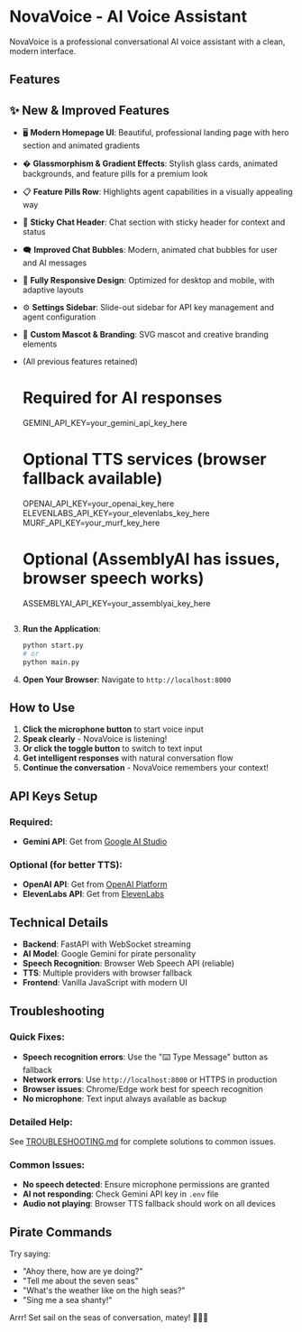 #  NovaVoice - AI Voice Assistant

NovaVoice is a professional conversational AI voice assistant with a clean, modern interface.

## Features


## ✨ New & Improved Features

- 🖥️ **Modern Homepage UI**: Beautiful, professional landing page with hero section and animated gradients
- � **Glassmorphism & Gradient Effects**: Stylish glass cards, animated backgrounds, and feature pills for a premium look
- 📋 **Feature Pills Row**: Highlights agent capabilities in a visually appealing way
- 💬 **Sticky Chat Header**: Chat section with sticky header for context and status
- 🗨️ **Improved Chat Bubbles**: Modern, animated chat bubbles for user and AI messages
- 📱 **Fully Responsive Design**: Optimized for desktop and mobile, with adaptive layouts
- ⚙️ **Settings Sidebar**: Slide-out sidebar for API key management and agent configuration
- 🎨 **Custom Mascot & Branding**: SVG mascot and creative branding elements

- (All previous features retained)

   # Required for AI responses
   GEMINI_API_KEY=your_gemini_api_key_here
   
   # Optional TTS services (browser fallback available)
   OPENAI_API_KEY=your_openai_key_here
   ELEVENLABS_API_KEY=your_elevenlabs_key_here
   MURF_API_KEY=your_murf_key_here
   
   # Optional (AssemblyAI has issues, browser speech works)
   ASSEMBLYAI_API_KEY=your_assemblyai_key_here
   ```

3. **Run the Application**:
   ```bash
   python start.py
   # or
   python main.py
   ```

4. **Open Your Browser**:
   Navigate to `http://localhost:8000`

## How to Use

1. **Click the microphone button** to start voice input
2. **Speak clearly** - NovaVoice is listening!
3. **Or click the toggle button** to switch to text input
4. **Get intelligent responses** with natural conversation flow
5. **Continue the conversation** - NovaVoice remembers your context!

## API Keys Setup

### Required:
- **Gemini API**: Get from [Google AI Studio](https://makersuite.google.com/app/apikey)

### Optional (for better TTS):
- **OpenAI API**: Get from [OpenAI Platform](https://platform.openai.com/api-keys)
- **ElevenLabs API**: Get from [ElevenLabs](https://elevenlabs.io/)

## Technical Details

- **Backend**: FastAPI with WebSocket streaming
- **AI Model**: Google Gemini for pirate personality
- **Speech Recognition**: Browser Web Speech API (reliable)
- **TTS**: Multiple providers with browser fallback
- **Frontend**: Vanilla JavaScript with modern UI

## Troubleshooting

### Quick Fixes:
- **Speech recognition errors**: Use the "⌨️ Type Message" button as fallback
- **Network errors**: Use `http://localhost:8000` or HTTPS in production
- **Browser issues**: Chrome/Edge work best for speech recognition
- **No microphone**: Text input always available as backup

### Detailed Help:
See [TROUBLESHOOTING.md](TROUBLESHOOTING.md) for complete solutions to common issues.

### Common Issues:
- **No speech detected**: Ensure microphone permissions are granted
- **AI not responding**: Check Gemini API key in `.env` file  
- **Audio not playing**: Browser TTS fallback should work on all devices

## Pirate Commands

Try saying:
- "Ahoy there, how are ye doing?"
- "Tell me about the seven seas"
- "What's the weather like on the high seas?"
- "Sing me a sea shanty!"

Arrr! Set sail on the seas of conversation, matey! 🏴‍☠️⚓
